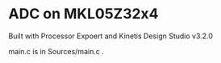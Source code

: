 # ADC on MKL05Z32x4

Built with Processor Expoert and  Kinetis Design Studio v3.2.0

main.c is in Sources/main.c .
